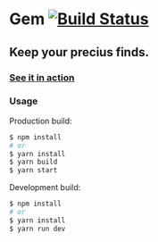 # Gem	[![Build Status](https://travis-ci.com/cserdean/Gem.svg?token=5qspp1x69v4UUdGvLPuv&branch=master)](https://travis-ci.com/cserdean/Gem)
## Keep your precius finds.

### [See it in action](https://gem.now.sh)
### Usage
 Production build: 
```bash
$ npm install
# or
$ yarn install
$ yarn build
$ yarn start
```
Development build:
```bash
$ npm install
# or
$ yarn install
$ yarn run dev
```